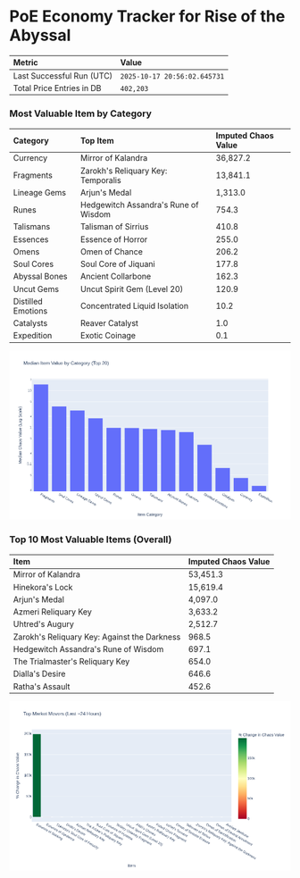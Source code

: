 # PoE Economy Tracker for Rise of the Abyssal

<!-- START_MAINTENANCE -->
| Metric | Value |
|:---|:---|
| Last Successful Run (UTC) | `2025-10-17 20:56:02.645731` |
| Total Price Entries in DB | `402,203` |

<!-- END_MAINTENANCE -->

<!-- START_DATAFRAME_DEBUG -->
<!-- END_DATAFRAME_DEBUG -->

<!-- START_CATEGORY_ANALYSIS -->
### Most Valuable Item by Category
| Category | Top Item | Imputed Chaos Value |
| :--- | :--- | :--- |
| Currency | Mirror of Kalandra | 36,827.2 |
| Fragments | Zarokh's Reliquary Key: Temporalis | 13,841.1 |
| Lineage Gems | Arjun's Medal | 1,313.0 |
| Runes | Hedgewitch Assandra's Rune of Wisdom | 754.3 |
| Talismans | Talisman of Sirrius | 410.8 |
| Essences | Essence of Horror | 255.0 |
| Omens | Omen of Chance | 206.2 |
| Soul Cores | Soul Core of Jiquani | 177.8 |
| Abyssal Bones | Ancient Collarbone | 162.3 |
| Uncut Gems | Uncut Spirit Gem (Level 20) | 120.9 |
| Distilled Emotions | Concentrated Liquid Isolation | 10.2 |
| Catalysts | Reaver Catalyst | 1.0 |
| Expedition | Exotic Coinage | 0.1 |


![Category Analysis Chart](charts/category_analysis.png)
<!-- END_ANALYSIS -->

<!-- START_ANALYSIS -->
### Top 10 Most Valuable Items (Overall)
| Item | Imputed Chaos Value |
| :--- | :--- |
| Mirror of Kalandra | 53,451.3 |
| Hinekora's Lock | 15,619.4 |
| Arjun's Medal | 4,097.0 |
| Azmeri Reliquary Key | 3,633.2 |
| Uhtred's Augury | 2,512.7 |
| Zarokh's Reliquary Key: Against the Darkness | 968.5 |
| Hedgewitch Assandra's Rune of Wisdom | 697.1 |
| The Trialmaster's Reliquary Key | 654.0 |
| Dialla's Desire | 646.6 |
| Ratha's Assault | 452.6 |


![Market Movers Chart](charts/market_movers.png)
<!-- END_ANALYSIS -->
